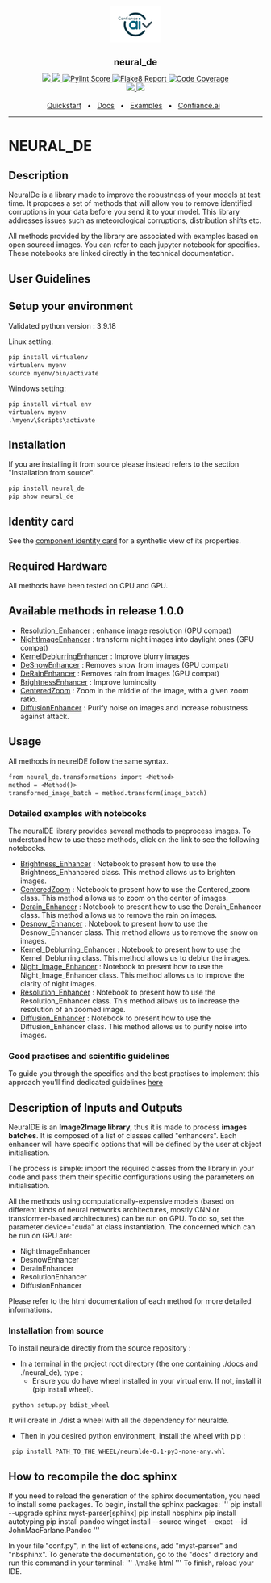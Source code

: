 <div align="center">
    <img src="docs/assets/Logo_ConfianceAI.png" width="20%" alt="ConfianceAI Logo" />
    <h1 style="font-size: large; font-weight: bold;">neural_de</h1>
</div>
<div align="center">
    <a href="#">
        <img src="https://img.shields.io/badge/Python-3.10-efefef">
    </a>
    <a href="#">
        <img src="https://img.shields.io/badge/License-MIT-efefef">
    </a>
    <!-- Pylint Score Badge -->
    <a href="http://confianceai.pages.irt-systemx.fr/ec_4/neuralde/pylint/index.html">
        <img src="http://confianceai.pages.irt-systemx.fr/ec_4/neuralde/pylint/pylint.svg" alt="Pylint Score">
    </a>
    <!-- Flake8 Report Badge -->
    <a href="http://confianceai.pages.irt-systemx.fr/ec_4/neuralde/flake8/index.html">
        <img src="http://confianceai.pages.irt-systemx.fr/ec_4/neuralde/flake8/flake8.svg" alt="Flake8 Report">
    </a>
    <!-- Coverage Badge -->
    <a href="http://confianceai.pages.irt-systemx.fr/ec_4/neuralde/coverage/index.html">
        <img src="http://confianceai.pages.irt-systemx.fr/ec_4/neuralde/coverage/coverage.svg" alt="Code Coverage">
    </a>
</div>





<div align="center">
    <a href="#">
        <img src="https://img.shields.io/badge/Python-3.9-efefef">
    </a>
    <a href="#">
        <img src="https://img.shields.io/badge/License-MIT-efefef">
    </a>
</div>
<br>

<div align="center">
  <a href="">Quickstart</a>
  <span>&nbsp;&nbsp;•&nbsp;&nbsp;</span>
  <a href="">Docs</a>
  <span>&nbsp;&nbsp;•&nbsp;&nbsp;</span>
  <a href="">Examples</a>
  <span>&nbsp;&nbsp;•&nbsp;&nbsp;</span>
  <a href="https://www.confiance.ai/">Confiance.ai</a>
&nbsp;
  <hr />
</div>

# NEURAL_DE
## Description
NeuralDe is a library made to improve the robustness of your models at test time. It proposes a set of methods 
that will allow you to remove identified corruptions in your data before you send it to your model. 
This library addresses issues such as meteorological corruptions, distribution shifts etc.

All methods provided by the library are associated with examples based on open sourced images. 
You can refer to each jupyter notebook for specifics.
These notebooks are linked directly in the technical documentation.

## User Guidelines

## Setup your environment
Validated python version : 3.9.18

Linux setting:

```
pip install virtualenv
virtualenv myenv
source myenv/bin/activate
```

Windows setting:

```
pip install virtual env 
virtualenv myenv 
.\myenv\Scripts\activate
```

## Installation
If you are installing it from source please instead refers to the section 
"Installation from source".
````
pip install neural_de
pip show neural_de
````
## Identity card
See the [component identity card](identity_card.yml) for a synthetic view of its properties.
## Required Hardware
All methods have been tested on CPU and GPU. 

## Available methods in release 1.0.0
* [Resolution_Enhancer](neural_de.transformations.rst#resolution-enhancer-label) : enhance image resolution (GPU compat)
* [NightImageEnhancer](neural_de.transformations.rst#night-image-enhancer-label) : transform night images into daylight ones (GPU compat)
* [KernelDeblurringEnhancer](neural_de.transformations.rst#kernel-deblurring-enhancer-label) : Improve blurry images
* [DeSnowEnhancer](neural_de.transformations.rst#desnow-enhancer-label) : Removes snow from images (GPU compat)
* [DeRainEnhancer](neural_de.transformations.rst#derain-enhancer-label) : Removes rain from images (GPU compat)
* [BrightnessEnhancer](neural_de.transformations.rst#brightness-enhancer-label) : Improve luminosity
* [CenteredZoom](neural_de.transformations.rst#centered-zoom-label) : Zoom in the middle of the image, with a given zoom ratio.
* [DiffusionEnhancer](neural_de_transformations.rst#diffusion-enhancer-label) : Purify noise on images and increase robustness against attack.

## Usage

All methods in neurelDE follow the same syntax.
```
from neural_de.transformations import <Method>
method = <Method()>
transformed_image_batch = method.transform(image_batch)
```

### Detailed examples with notebooks

The neuralDE library provides several methods to preprocess images.
To understand how to use these methods, click on the link to see the following notebooks.
* [Brightness_Enhancer](./examples/Brightness_Enhancered_examples.ipynb)
: Notebook to present how to use the Brightness_Enhancered class. This method allows us to brighten images.
* [CenteredZoom](./examples/CenteredZoom_example.ipynb)
: Notebook to present how to use the Centered_zoom class. This method allows us to zoom on the center of images.
* [Derain_Enhancer](./examples/DeRainEnhancer_example.ipynb)
: Notebook to present how to use the Derain_Enhancer class. This method allows us to remove the rain on images.
* [Desnow_Enhancer](./examples/SnowRemoval.ipynb)
: Notebook to present how to use the Desnow_Enhancer class. This method allows us to remove the snow on images.
* [Kernel_Deblurring_Enhancer](./examples/KernelDeblurringEnhancer.ipynb)
: Notebook to present how to use the Kernel_Deblurring class. This method allows us to deblur the images.
* [Night_Image_Enhancer](./examples/NightEnhancer_example.ipynb)
: Notebook to present how to use the Night_Image_Enhancer class. This method allows us to improve the clarity of night images.
* [Resolution_Enhancer](./examples/ResolutionEnhancer_example.ipynb)
: Notebook to present how to use the Resolution_Enhancer class. This method allows us to increase the resolution of an zoomed image.
* [Diffusion_Enhancer](./examples/DiffpurEnhancer_example.ipynb)
: Notebook to present how to use the Diffusion_Enhancer class. This method allows us to purify noise into images. 

### Good practises and scientific guidelines

To guide you through the specifics and the best practises to implement this approach you'll find dedicated
guidelines [here](pdf/NeuralDE_Confiance.ai_Methodological_Guideline_v2.0.pdf)

## Description of Inputs and Outputs
NeuralDE is an **Image2Image library**, thus it is made to process **images batches**. 
It is composed of a list of classes called "enhancers". Each enhancer will have specific options that 
will be defined by the user at object initialisation. 

The process is simple: import the required classes from the library in your code and pass them their specific 
configurations using the parameters on initialisation. 

All the methods using computationally-expensive models (based on different kinds of neural networks
architectures, mostly CNN or transformer-based architectures) can be run on GPU.
To do so, set the parameter device="cuda" at class instantiation.
The concerned which can be run on GPU are:
- NightImageEnhancer
- DesnowEnhancer
- DerainEnhancer
- ResolutionEnhancer
- DiffusionEnhancer

Please refer to the html documentation of each method for more detailed informations.
### Installation from source
To install neuralde directly from the source repository :
- In a terminal in the project root directory (the one containing ./docs and ./neural_de), type :
  - Ensure you do have wheel installed in your virtual env. If not, install it (pip install wheel).
```
 python setup.py bdist_wheel
```
It will create in ./dist a wheel with all the dependency for neuralde.
- Then in you desired python environment, install the wheel with pip :
```
 pip install PATH_TO_THE_WHEEL/neuralde-0.1-py3-none-any.whl
```

## How to recompile the doc sphinx

If you need to reload the generation of the sphinx documentation, you need to install some packages.
To begin, install the sphinx packages:
'''
pip install --upgrade sphinx myst-parser[sphinx]
pip install nbsphinx
pip install autotyping
pip install pandoc
winget install --source winget --exact --id JohnMacFarlane.Pandoc
'''

In your file "conf.py", in the list of extensions, add "myst-parser" and "nbsphinx".
To generate the documentation, go to the "docs" directory and run this command in your terminal:
'''
.\make html
'''
To finish, reload your IDE.
